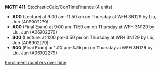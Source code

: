 **MGTF 411**: StochasticCalc/ConTimeFinance (4 units)

- **A00** (Lecture) at 9:00 am–11:50 am on Thursday at WFH 3N129 by Liu, Jun (A06902279)
- **A00** (Final Exam) at 9:00 am–11:59 am on Thursday at WFH 3N129 by Liu, Jun (A06902279)
- **B00** (Lecture) at 1:00 pm–3:50 pm on Thursday at WFH 3N129 by Liu, Jun (A06902279)
- **B00** (Final Exam) at 1:00 pm–3:59 pm on Thursday at WFH 3N129 by Liu, Jun (A06902279)

[Enrollment numbers over time](./MGTF411.tsv)
